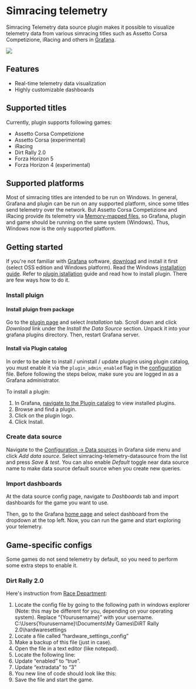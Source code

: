 # Simracing telemetry

Simracing Telemetry data source plugin makes it possible to visualize telemetry
data from various simracing titles such as Assetto Corsa Competizione, iRacing 
and others in [Grafana](https://grafana.com/).

<img src="https://user-images.githubusercontent.com/4932851/166692176-6867ccf4-1726-438e-ba52-783696f412b1.png" />

## Features

- Real-time telemetry data visualization
- Highly customizable dashboards

## Supported titles

Currently, plugin supports following games:

- Assetto Corsa Competizione
- Assetto Corsa (experimental)
- iRacing
- Dirt Rally 2.0
- Forza Horizon 5
- Forza Horizon 4 (experimental)

## Supported platforms

Most of simracing titles are intended to be run on Windows. In general, 
Grafana and plugin can be run on any supported platform, since some titles
send telemetry over the network. But Assetto Corsa Competizione and iRacing
provide its telemetry via [Memory-mapped files](https://docs.microsoft.com/en-us/dotnet/standard/io/memory-mapped-files),
so Grafana, plugin and game should be running on the same system (Windows).
Thus, Windows now is the only supported platform.

## Getting started

If you're not familiar with [Grafana](https://grafana.com/) software, [download](https://grafana.com/grafana/download?edition=oss&platform=windows)
and install it first (select OSS edition and Windows platform). Read the Windows [installation guide](https://grafana.com/docs/grafana/latest/installation/windows/).
Refer to [plugin istallation](https://grafana.com/docs/grafana/latest/plugins/installation/) guide and
read how to install plugin. There are few ways how to do it.

### Install pluign

#### Install pluign from package
Go to the [plugin page](https://grafana.com/grafana/plugins/grafana-simracing-telemetry-datasource/)
and select _Installation_ tab. Scroll down and click _Download_ link under the _Install the Data Source_ section.
Unpack it into your grafana plugins directory. Then, restart Grafana server.

#### Install via Plugin catalog
In order to be able to install / uninstall / update plugins using plugin catalog, 
you must enable it via the `plugin_admin_enabled` flag in the [configuration](https://grafana.com/docs/grafana/latest/administration/configuration/#plugin_admin_enabled) file. 
Before following the steps below, make sure you are logged in as a Grafana administrator.

To install a plugin:

1. In Grafana, [navigate to the Plugin catalog](https://grafana.com/docs/grafana/latest/plugins/catalog/#plugin-catalog-entry) to view installed plugins.
2. Browse and find a plugin.
3. Click on the plugin logo.
4. Click Install.

### Create data source

Navigate to the [Configuration -> Data sources](http://localhost:3000/datasources) in Grafana
side menu and click _Add data source_. Select simracing-telemetry-datasource from the list 
and press _Save & test_. You can also enable _Default_ toggle near data source name
to make data source default source when you create new queries.

### Import dashboards

At the data source config page, navigate to _Dashboards_ tab and import
dashboards for the game you want to use.

Then, go to the Grafana [home page](http://localhost:3000/) and select dashboard 
from the dropdown at the top left. Now, you can run the game and start exploring your telemetry.

## Game-specific configs

Some games do not send telemetry by default, so you need to perform some
extra steps to enable it.

### Dirt Rally 2.0

Here's instruction from [Race Department](https://www.racedepartment.com/downloads/dirt-rally-2-0-dashboard-telemetry-tool.26703/): 

1. Locate the config file by going to the following path in windows explorer (Note: this may be different for you, depending on your operating system). Replace “{Yourusername}” with your username.
C:\Users\{Yourusername}\Documents\My Games\DiRT Rally 2.0\hardwaresettings
2. Locate a file called “hardware_settings_config”
3. Make a backup of this file (just in case).
4. Open the file in a text editor (like notepad).
5. Locate the following line:
   <udp enabled=”false” extradata=”0” ip=”127.0.0.1″ port=”20777″ delay=”1″ />
6. Update “enabled” to “true”.
7. Update “extradata” to “3”
8. You new line of code should look like this:
   <udp enabled=”true” extradata=”3″ ip=”127.0.0.1″ port=”20777″ delay=”1″ />
9. Save the file and start the game.
